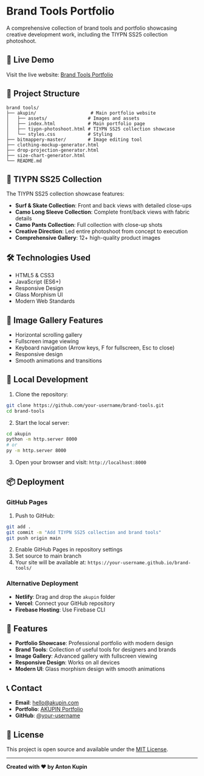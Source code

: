# Brand Tools Portfolio

A comprehensive collection of brand tools and portfolio showcasing creative development work, including the TIYPN SS25 collection photoshoot.

## 🚀 Live Demo

Visit the live website: [Brand Tools Portfolio](https://your-github-username.github.io/brand-tools/)

## 📁 Project Structure

```
brand tools/
├── akupin/                    # Main portfolio website
│   ├── assets/               # Images and assets
│   ├── index.html            # Main portfolio page
│   ├── tiypn-photoshoot.html # TIYPN SS25 collection showcase
│   └── styles.css            # Styling
├── bitmappery-master/        # Image editing tool
├── clothing-mockup-generator.html
├── drop-projection-generator.html
├── size-chart-generator.html
└── README.md
```

## 🎨 TIYPN SS25 Collection

The TIYPN SS25 collection showcase features:

- **Surf & Skate Collection**: Front and back views with detailed close-ups
- **Camo Long Sleeve Collection**: Complete front/back views with fabric details
- **Camo Pants Collection**: Full collection with close-up shots
- **Creative Direction**: Led entire photoshoot from concept to execution
- **Comprehensive Gallery**: 12+ high-quality product images

## 🛠️ Technologies Used

- HTML5 & CSS3
- JavaScript (ES6+)
- Responsive Design
- Glass Morphism UI
- Modern Web Standards

## 📸 Image Gallery Features

- Horizontal scrolling gallery
- Fullscreen image viewing
- Keyboard navigation (Arrow keys, F for fullscreen, Esc to close)
- Responsive design
- Smooth animations and transitions

## 🚀 Local Development

1. Clone the repository:
```bash
git clone https://github.com/your-username/brand-tools.git
cd brand-tools
```

2. Start the local server:
```bash
cd akupin
python -m http.server 8000
# or
py -m http.server 8000
```

3. Open your browser and visit: `http://localhost:8000`

## 📦 Deployment

### GitHub Pages

1. Push to GitHub:
```bash
git add .
git commit -m "Add TIYPN SS25 collection and brand tools"
git push origin main
```

2. Enable GitHub Pages in repository settings
3. Set source to main branch
4. Your site will be available at: `https://your-username.github.io/brand-tools/`

### Alternative Deployment

- **Netlify**: Drag and drop the `akupin` folder
- **Vercel**: Connect your GitHub repository
- **Firebase Hosting**: Use Firebase CLI

## 🎯 Features

- **Portfolio Showcase**: Professional portfolio with modern design
- **Brand Tools**: Collection of useful tools for designers and brands
- **Image Gallery**: Advanced gallery with fullscreen viewing
- **Responsive Design**: Works on all devices
- **Modern UI**: Glass morphism design with smooth animations

## 📞 Contact

- **Email**: hello@akupin.com
- **Portfolio**: [AKUPIN Portfolio](https://akupin.com)
- **GitHub**: [@your-username](https://github.com/your-username)

## 📄 License

This project is open source and available under the [MIT License](LICENSE).

---

**Created with ❤️ by Anton Kupin** 